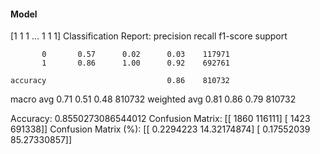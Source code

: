 #### Model
[1 1 1 ... 1 1 1]
Classification Report:
              precision    recall  f1-score   support

           0       0.57      0.02      0.03    117971
           1       0.86      1.00      0.92    692761

    accuracy                           0.86    810732
   macro avg       0.71      0.51      0.48    810732
weighted avg       0.81      0.86      0.79    810732

Accuracy: 0.8550273086544012
Confusion Matrix:
[[  1860 116111]
 [  1423 691338]]
Confusion Matrix (%):
[[ 0.2294223  14.32174874]
 [ 0.17552039 85.27330857]]
